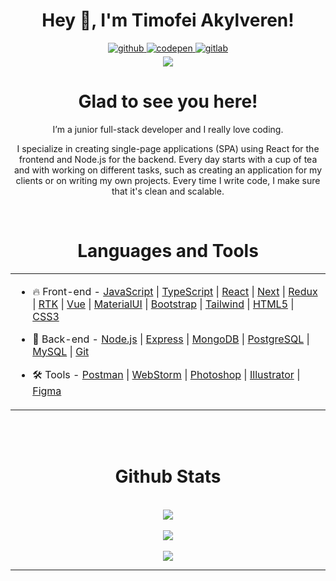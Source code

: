 <div id="header" align="center">
  <h1>Hey 👋, I'm Timofei Akylveren!</h1>
</div>

<div id="links" align="center">
  <a href="https://github.com/TimProger" target="_blank">
  <img src=https://img.shields.io/badge/github-%2324292e.svg?&style=for-the-badge&logo=github&logoColor=white alt=github style="margin-bottom: 5px;" />
  </a>
  <a href="https://codepen.com/timakyl" target="_blank">
  <img src=https://img.shields.io/badge/codepen-%23131417.svg?&style=for-the-badge&logo=codepen&logoColor=white alt=codepen style="margin-bottom: 5px;" />
  </a>
  <a href="https://gitlab.com/TimProger" target="_blank">
  <img src=https://img.shields.io/badge/gitlab-330F63.svg?&style=for-the-badge&logo=gitlab&logoColor=white alt=gitlab style="margin-bottom: 5px;" />
  </a>  
</div>

<div id="views" align="center">
  <img src="https://komarev.com/ghpvc/?username=TimProger&&style=flat-square" />
</div>

<div id="about" align="center">
  <h1>Glad to see you here!</h1> 
  <p>I’m a junior full-stack developer and I really love coding.

  I specialize in creating single-page applications (SPA) using React for the frontend and Node.js for the backend. Every day starts with a cup of tea and with working on different tasks, such as creating an application for my clients or on writing my own projects. Every time I write code, I make sure that it's clean and scalable.
  </p>
</div>
<br/>  


<div id="skills" align="center">
  <h1>Languages and Tools</h1> 
<table style="width: 100%;"><tr style="width: 100%;"><td valign="top" width="100%">

- 🔥 Front-end - 
[JavaScript](https://www.javascript.com/) |
[TypeScript](https://www.typescriptlang.org/) |
[React](https://reactjs.org/) |
[Next](https://nextjs.org/) |
[Redux](https://redux.js.org/) |
[RTK](https://redux-toolkit.js.org/) |
[Vue](https://vuejs.org/) |
[MaterialUI](https://mui.com/) |
[Bootstrap](https://getbootstrap.com/) |
[Tailwind](https://tailwindcss.com/) |
[HTML5](https://html.com/) |
[CSS3](https://www.w3.org/Style/CSS/Overview.en.html)  
  

- 📝 Back-end - 
[Node.js](https://nodejs.org/en/) |
[Express](https://expressjs.com/) |
[MongoDB](https://www.mongodb.com/) |
[PostgreSQL](https://www.postgresql.org/) |
[MySQL](https://www.mysql.com/) |
[Git](https://git-scm.com/)  
  

- 🛠️ Tools - 
[Postman](https://www.postman.com/) |
[WebStorm](https://www.jetbrains.com/ru-ru/webstorm/) |
[Photoshop](https://www.adobe.com/ru/products/photoshop.html) |
[Illustrator](https://www.adobe.com/ru/products/illustrator.html) |
[Figma](https://www.figma.com/)


</td></tr></table> 
</div>
<br/>  

<br/>
 

<div id="stats_header" align="center">
  <h1>Github Stats </h1> 
</div>
<br/>  

<div id="streak" align="center">
   <img src="http://github-readme-streak-stats.herokuapp.com?user=TimProger&theme=dark" />
</div>

<br>

<div id="stats" align="center">
  <img src="https://github-readme-stats.vercel.app/api?username=TimProger&show_icons=true&theme=dark" />
</div>

<br>

<div id="langs" align="center">
  <img src="https://github-readme-stats.vercel.app/api/top-langs/?username=TimProger&layout=compact&theme=dark" />
</div>

----
